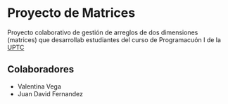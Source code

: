 # Proyecto de Matrices

Proyecto colaborativo de gestión de arreglos de dos dimensiones (matrices) que desarrollab estudiantes del curso de Programacuón I de la [UPTC](https://www.uptc.edu.co)

## Colaboradores

- Valentina Vega 
- Juan David Fernandez
